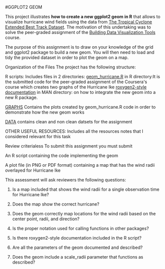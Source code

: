 #GGPLOT2 GEOM

This project illustrates **how to create a new ggplot2 geom in R** that allows to visualize hurricane wind fields using the data from [The Tropical Cyclone Extended Best Track Dataset](http://rammb.cira.colostate.edu/research/tropical_cyclones/tc_extended_best_track_dataset/).  The motivation of this undertaking was to solve the peer-graded assignment of the [Building Data Visualization Tools](https://www.coursera.org/learn/r-data-visualization) course.

The purpose of this assignment is to draw on your knowledge of the grid and ggplot2 package to build a new geom. You will then need to load and tidy the provided dataset in order to plot the geom on a map.

Organization of the Files
The project has the following structure:

R scripts: Includes files in 2 directories:
[geom_hurricane.R](https://github.com/DYZI/Hurricane/blob/master/R/geom_hurricane.R) in R directory:It is the submitted code for the peer-graded assignment of the Coursera's course which creates two graphs of the Hurricane Ike
[roxygen2-style documentation](https://github.com/DYZI/Hurricane/tree/master/man) in MAN directory:
on how to integrate the new geom into a new R package.

[GRAPHS](https://github.com/DYZI/Hurricane/blob/master/graphs.png) Contains the plots created by geom_hurricane.R code in order to demonstrate how the new geom works

[DATA](https://github.com/DYZI/Hurricane/tree/master/data) contains clean and non clean datsets for the assignment

OTHER USEFUL RESOURCES: Includes all the resources notes that I considered relevant for this task

Review criterialess 
To submit this assignment you must submit

An R script containing the code implementing the geom

A plot file (in PNG or PDF format) containing a map that has the wind radii overlayed for Hurricane Ike

This assessment will ask reviewers the following questions:


1) Is a map included that shows the wind radii for a single observation time for Hurricane Ike?

2) Does the map show the correct hurricane?

3) Does the geom correctly map locations for the wind radii based on the center point, radii, and direction?

4) Is the proper notation used for calling functions in other packages?

5) Is there roxygen2-style documentation included in the R script?

6) Are all the parameters of the geom documented and described?

7) Does the geom include a scale_radii parameter that functions as described?
